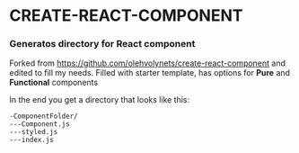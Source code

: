 # CREATE-REACT-COMPONENT

### Generatos directory for React component

Forked from https://github.com/olehvolynets/create-react-component and edited to fill my needs.
Filled with starter template, has options for **Pure** and **Functional** components

In the end you get a directory that looks like this:

```
-ComponentFolder/
---Component.js
---styled.js
---index.js
```
